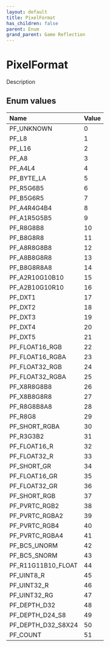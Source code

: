 ```yaml
---
layout: default
title: PixelFormat
has_children: false
parent: Enum
grand_parent: Game Reflection
---
```

# PixelFormat
Description 

## Enum values

| Name | Value |
|:----------|:--------------|
| PF_UNKNOWN | 0 |
| PF_L8 | 1 |
| PF_L16 | 2 |
| PF_A8 | 3 |
| PF_A4L4 | 4 |
| PF_BYTE_LA | 5 |
| PF_R5G6B5 | 6 |
| PF_B5G6R5 | 7 |
| PF_A4R4G4B4 | 8 |
| PF_A1R5G5B5 | 9 |
| PF_R8G8B8 | 10 |
| PF_B8G8R8 | 11 |
| PF_A8R8G8B8 | 12 |
| PF_A8B8G8R8 | 13 |
| PF_B8G8R8A8 | 14 |
| PF_A2R10G10B10 | 15 |
| PF_A2B10G10R10 | 16 |
| PF_DXT1 | 17 |
| PF_DXT2 | 18 |
| PF_DXT3 | 19 |
| PF_DXT4 | 20 |
| PF_DXT5 | 21 |
| PF_FLOAT16_RGB | 22 |
| PF_FLOAT16_RGBA | 23 |
| PF_FLOAT32_RGB | 24 |
| PF_FLOAT32_RGBA | 25 |
| PF_X8R8G8B8 | 26 |
| PF_X8B8G8R8 | 27 |
| PF_R8G8B8A8 | 28 |
| PF_R8G8 | 29 |
| PF_SHORT_RGBA | 30 |
| PF_R3G3B2 | 31 |
| PF_FLOAT16_R | 32 |
| PF_FLOAT32_R | 33 |
| PF_SHORT_GR | 34 |
| PF_FLOAT16_GR | 35 |
| PF_FLOAT32_GR | 36 |
| PF_SHORT_RGB | 37 |
| PF_PVRTC_RGB2 | 38 |
| PF_PVRTC_RGBA2 | 39 |
| PF_PVRTC_RGB4 | 40 |
| PF_PVRTC_RGBA4 | 41 |
| PF_BC5_UNORM | 42 |
| PF_BC5_SNORM | 43 |
| PF_R11G11B10_FLOAT | 44 |
| PF_UINT8_R | 45 |
| PF_UINT32_R | 46 |
| PF_UINT32_RG | 47 |
| PF_DEPTH_D32 | 48 |
| PF_DEPTH_D24_S8 | 49 |
| PF_DEPTH_D32_S8X24 | 50 |
| PF_COUNT | 51 |


